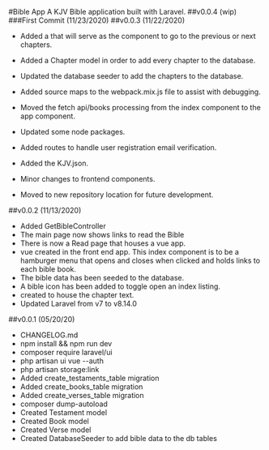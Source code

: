 #Bible App
A KJV Bible application built with Laravel.
##v0.0.4 (wip)
###First Commit (11/23/2020)
##v0.0.3 (11/22/2020)
* Added a <leaf-component> that will serve as the component to go to the previous
or next chapters.
* Added a Chapter model in order to add every chapter to the database.
* Updated the database seeder to add the chapters to the database.
* Added source maps to the webpack.mix.js file to assist with debugging.
* Moved the fetch api/books processing from the index component to the app component. 

* Updated some node packages.
* Added routes to handle user registration email verification.
* Added the KJV.json.
* Minor changes to frontend components. 
* Moved to new repository location for future development.

##v0.0.2 (11/13/2020)
* Added GetBibleController
* The main page now shows links to read the Bible
* There is now a Read page that houses a vue app.
* vue <index-component> created in the front end app. This index component 
is to be a hamburger menu that opens and closes when clicked and holds links to each 
bible book.
* The bible data has been seeded to the database.
* A bible icon has been added to toggle open an index listing.
* <page-component> created to house the chapter text.
* Updated Laravel from v7 to v8.14.0

##v0.0.1 (05/20/20)
* CHANGELOG.md
* npm install && npm run dev
* composer require laravel/ui
* php artisan ui vue --auth
* php artisan storage:link
* Added create_testaments_table migration
* Added create_books_table migration
* Added create_verses_table migration
* composer dump-autoload
* Created Testament model
* Created Book model
* Created Verse model
* Created DatabaseSeeder to add bible data to the db tables

